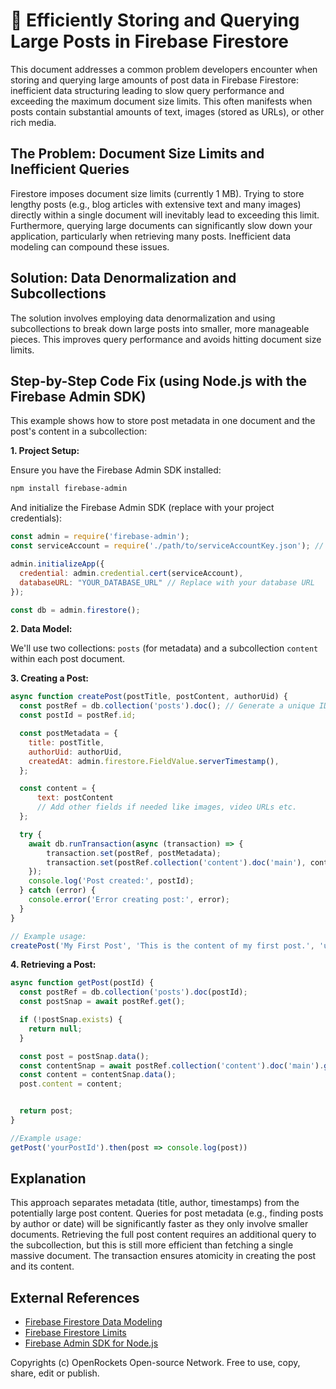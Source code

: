 # 🐞 Efficiently Storing and Querying Large Posts in Firebase Firestore


This document addresses a common problem developers encounter when storing and querying large amounts of post data in Firebase Firestore: inefficient data structuring leading to slow query performance and exceeding the maximum document size limits.  This often manifests when posts contain substantial amounts of text, images (stored as URLs), or other rich media.

## The Problem:  Document Size Limits and Inefficient Queries

Firestore imposes document size limits (currently 1 MB).  Trying to store lengthy posts (e.g., blog articles with extensive text and many images) directly within a single document will inevitably lead to exceeding this limit.  Furthermore, querying large documents can significantly slow down your application, particularly when retrieving many posts.  Inefficient data modeling can compound these issues.

## Solution: Data Denormalization and Subcollections

The solution involves employing data denormalization and using subcollections to break down large posts into smaller, more manageable pieces.  This improves query performance and avoids hitting document size limits.

## Step-by-Step Code Fix (using Node.js with the Firebase Admin SDK)

This example shows how to store post metadata in one document and the post's content in a subcollection:


**1. Project Setup:**

Ensure you have the Firebase Admin SDK installed:

```bash
npm install firebase-admin
```

And initialize the Firebase Admin SDK (replace with your project credentials):

```javascript
const admin = require('firebase-admin');
const serviceAccount = require('./path/to/serviceAccountKey.json'); // Replace with your service account key

admin.initializeApp({
  credential: admin.credential.cert(serviceAccount),
  databaseURL: "YOUR_DATABASE_URL" // Replace with your database URL
});

const db = admin.firestore();
```

**2. Data Model:**

We'll use two collections: `posts` (for metadata) and a subcollection `content` within each post document.

**3. Creating a Post:**

```javascript
async function createPost(postTitle, postContent, authorUid) {
  const postRef = db.collection('posts').doc(); // Generate a unique ID
  const postId = postRef.id;

  const postMetadata = {
    title: postTitle,
    authorUid: authorUid,
    createdAt: admin.firestore.FieldValue.serverTimestamp(),
  };

  const content = {
      text: postContent
      // Add other fields if needed like images, video URLs etc.
  };

  try {
    await db.runTransaction(async (transaction) => {
        transaction.set(postRef, postMetadata);
        transaction.set(postRef.collection('content').doc('main'), content);
    });
    console.log('Post created:', postId);
  } catch (error) {
    console.error('Error creating post:', error);
  }
}

// Example usage:
createPost('My First Post', 'This is the content of my first post.', 'user123');

```

**4. Retrieving a Post:**

```javascript
async function getPost(postId) {
  const postRef = db.collection('posts').doc(postId);
  const postSnap = await postRef.get();

  if (!postSnap.exists) {
    return null;
  }

  const post = postSnap.data();
  const contentSnap = await postRef.collection('content').doc('main').get();
  const content = contentSnap.data();
  post.content = content;


  return post;
}

//Example usage:
getPost('yourPostId').then(post => console.log(post))
```


## Explanation

This approach separates metadata (title, author, timestamps) from the potentially large post content. Queries for post metadata (e.g., finding posts by author or date) will be significantly faster as they only involve smaller documents.  Retrieving the full post content requires an additional query to the subcollection, but this is still more efficient than fetching a single massive document. The transaction ensures atomicity in creating the post and its content.


## External References

* [Firebase Firestore Data Modeling](https://firebase.google.com/docs/firestore/modeling-data)
* [Firebase Firestore Limits](https://firebase.google.com/docs/firestore/quotas)
* [Firebase Admin SDK for Node.js](https://firebase.google.com/docs/admin/setup)


Copyrights (c) OpenRockets Open-source Network. Free to use, copy, share, edit or publish.

